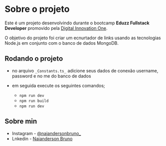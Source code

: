 # Sobre o projeto

Este é um projeto desenvolvindo durante o bootcamp **Eduzz Fullstack Developer** promovido pela [Digital Innovation One](https://web.dio.me/).

O objetivo do projeto foi criar um ecnurtador de links usando as tecnologias Node.js em conjunto com o banco de dados MongoDB.

## Rodando o projeto

- no arquivo ``_Constants.ts_`` adicione seus dados de conexão username, password e no me do banco de dados

- em seguida execute os seguintes comandos;
    - ``npm run dev``
    - ``npm run build``
    - ``npm run dev``

## Sobre min

- Instagram - [@naiandersonbruno_](https://www.instagram.com/naiandersonbruno_/)
- Lnkedin - [Naianderson Bruno](www.linkedin.com/in/naianderson-bruno-franca)
